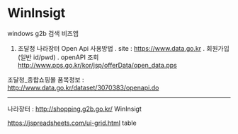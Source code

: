 # WinInsigt
windows g2b 검색 비즈앱


1. 조달청 나라장터 Open Api 사용방법
  . site : https://www.data.go.kr
  . 회원가입 (일반 id/pwd)
  . openAPI 조회
http://www.pps.go.kr/kor/jsp/offerData/open_data.pps

조달청_종합쇼핑몰 품목정보 : http://www.data.go.kr/dataset/3070383/openapi.do


--------------
나라장터 : http://shopping.g2b.go.kr/
WinInsigt

https://jspreadsheets.com/ui-grid.html
table
